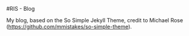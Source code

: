 #RIS - Blog

My blog, based on the So Simple Jekyll Theme, credit to Michael Rose (https://github.com/mmistakes/so-simple-theme).
